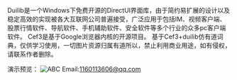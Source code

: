 
Duilib是一个Windows下免费开源的DirectUI界面库，由于简约易扩展的设计以及稳定高效的实现被各大互联网公司普遍接受，广泛应用于包括IM、视频客户端、股票行情软件、导航软件、手机辅助软件、安全软件等多个行业的众多pc客户端软件。
Cef3是基于Google浏览器内核的开源项目。
基于Cef3+duilib仿有道词典，仅供学习使用，一切图片资源归属有道所以，禁止利用商业用途，如有侵权，请联系作者删除。

演示预览：
![ABC](http://images2015.cnblogs.com/blog/524932/201706/524932-20170609234223278-1950288186.gif) 
Email:1160113606@qq.com
